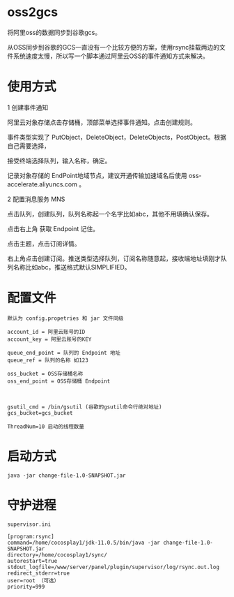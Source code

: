 # oss2gcs
将阿里oss的数据同步到谷歌gcs。

从OSS同步到谷歌的GCS一直没有一个比较方便的方案，使用rsync挂载两边的文件系统速度太慢，所以写一个脚本通过阿里云OSS的事件通知方式来解决。


# 使用方式

1 创建事件通知

阿里云对象存储点击存储桶，顶部菜单选择事件通知。点击创建规则。

事件类型实现了  PutObject，DeleteObject，DeleteObjects，PostObject。根据自己需要选择，

接受终端选择队列，输入名称，确定。

记录对象存储的 EndPoint地域节点，建议开通传输加速域名后使用 oss-accelerate.aliyuncs.com 。

2 配置消息服务 MNS

点击队列，创建队列，队列名称起一个名字比如abc，其他不用填确认保存。

点击右上角 获取 Endpoint 记住。


点击主题，点击订阅详情。

右上角点击创建订阅。推送类型选择队列，订阅名称随意起，接收端地址填刚才队列名称比如abc，推送格式默认SIMPLIFIED。



# 配置文件

~~~
默认为 config.propetries 和 jar 文件同级

account_id = 阿里云账号的ID
account_key = 阿里云账号的KEY

queue_end_point = 队列的 Endpoint 地址
queue_ref = 队列的名称 如123

oss_bucket = OSS存储桶名称
oss_end_point = OSS存储桶 Endpoint



gsutil_cmd = /bin/gsutil (谷歌的gsutil命令行绝对地址)
gcs_bucket=gcs_bucket
        
ThreadNum=10 启动的线程数量
~~~

# 启动方式

~~~
java -jar change-file-1.0-SNAPSHOT.jar
~~~

# 守护进程


~~~
supervisor.ini

[program:rsync]
command=/home/cocosplay1/jdk-11.0.5/bin/java -jar change-file-1.0-SNAPSHOT.jar
directory=/home/cocosplay1/sync/
autorestart=true
stdout_logfile=/www/server/panel/plugin/supervisor/log/rsync.out.log
redirect_stderr=true
user=root （可选）
priority=999
~~~

